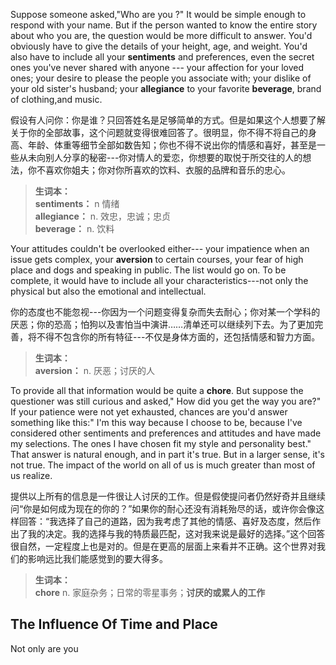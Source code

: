 Suppose someone asked,"Who are you ?" It would be simple enough to respond with your name. But if the person wanted to know the entire story about who you are, the question would be more difficult to answer. You'd obviously have to give the details of your height, age, and weight. You'd also have to include all your **sentiments** and preferences, even the secret ones you've never shared with anyone --- your affection for your loved ones; your desire to please the people you associate with; your dislike of your old sister's husband; your **allegiance** to your favorite **beverage**, brand of clothing,and music.

假设有人问你：你是谁？只回答姓名是足够简单的方式。但是如果这个人想要了解关于你的全部故事，这个问题就变得很难回答了。很明显，你不得不将自己的身高、年龄、体重等细节全部如数告知；你也不得不说出你的情感和喜好，甚至是一些从未向别人分享的秘密---你对情人的爱恋，你想要的取悦于所交往的人的想法，你不喜欢你姐夫；你对你所喜欢的饮料、衣服的品牌和音乐的忠心。

>**生词本：**  
**sentiments：** n 情绪  
 **allegiance：** n. 效忠，忠诚；忠贞  
 **beverage：** n. 饮料  

Your attitudes couldn't be overlooked either--- your impatience when an issue gets complex, your **aversion** to certain courses, your fear of high place and dogs and speaking in public. The list would go on. To be complete, it would have to include all your characteristics---not only the physical but also the emotional and intellectual.

你的态度也不能忽视---你因为一个问题变得复杂而失去耐心；你对某一个学科的厌恶；你的恐高；怕狗以及害怕当中演讲……清单还可以继续列下去。为了更加完善，将不得不包含你的所有特征---不仅是身体方面的，还包括情感和智力方面。

>**生词本：**  
**aversion：** n. 厌恶；讨厌的人

To provide all that information would be quite a **chore**. But suppose the questioner was still curious and asked," How did you get the way you are?" If your patience were not yet exhausted, chances are you'd answer something like this:" I'm this way because I choose to be, because I've considered other sentiments and  preferences and attitudes and have made my selections. The ones I have chosen fit my style and personality best." That answer is natural enough, and in part it's true. But in a larger sense, it's not true. The impact of the world on all of us is much greater than most of us realize.

提供以上所有的信息是一件很让人讨厌的工作。但是假使提问者仍然好奇并且继续问“你是如何成为现在的你的？”如果你的耐心还没有消耗殆尽的话，或许你会像这样回答：“我选择了自己的道路，因为我考虑了其他的情感、喜好及态度，然后作出了我的决定。我的选择与我的特质最匹配，这对我来说是最好的选择。”这个回答很自然，一定程度上也是对的。但是在更高的层面上来看并不正确。这个世界对我们的影响远比我们能感觉到的要大得多。

>**生词本：**  
**chore** n. 家庭杂务；日常的零星事务；**讨厌的或累人的工作**


## The Influence Of Time and Place  

Not only are you 




